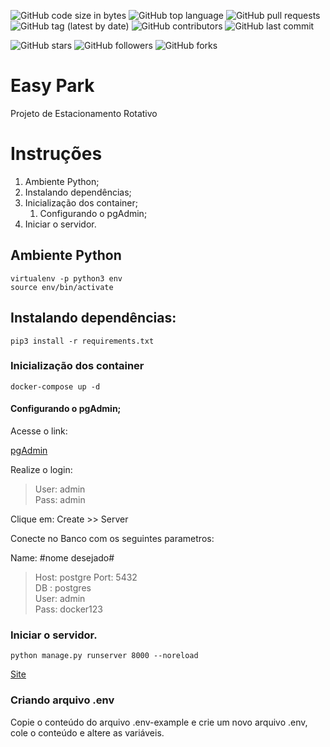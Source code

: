 ![GitHub code size in bytes](https://img.shields.io/github/languages/code-size/rauanisanfelice/easy-park.svg)
![GitHub top language](https://img.shields.io/github/languages/top/rauanisanfelice/easy-park.svg)
![GitHub pull requests](https://img.shields.io/github/issues-pr/rauanisanfelice/easy-park.svg)
![GitHub tag (latest by date)](https://img.shields.io/github/v/tag/rauanisanfelice/easy-park)
![GitHub contributors](https://img.shields.io/github/contributors/rauanisanfelice/easy-park.svg)
![GitHub last commit](https://img.shields.io/github/last-commit/rauanisanfelice/easy-park.svg)

![GitHub stars](https://img.shields.io/github/stars/rauanisanfelice/easy-park.svg?style=social)
![GitHub followers](https://img.shields.io/github/followers/rauanisanfelice.svg?style=social)
![GitHub forks](https://img.shields.io/github/forks/rauanisanfelice/easy-park.svg?style=social)

# Easy Park

Projeto de Estacionamento Rotativo

# Instruções

1. Ambiente Python;
2. Instalando dependências;
3. Inicialização dos container;
    1. Configurando o pgAdmin;
4. Iniciar o servidor.

## Ambiente Python

```
virtualenv -p python3 env
source env/bin/activate
```

## Instalando dependências:

```
pip3 install -r requirements.txt
```

### Inicialização dos container

```
docker-compose up -d
```

#### Configurando o pgAdmin;

Acesse o link:

[pgAdmin](http://localhost:80)

Realize o login:
>User: admin  
>Pass: admin

Clique em: Create >> Server

Conecte no Banco com os seguintes parametros:  

Name: #nome desejado#  
>Host: postgre
>Port: 5432  
>DB  : postgres  
>User: admin  
>Pass: docker123

### Iniciar o servidor.

```
python manage.py runserver 8000 --noreload
```

[Site](http://localhost:8000)


### Criando arquivo .env

Copie o conteúdo do arquivo .env-example e crie um novo arquivo .env, cole o conteúdo e altere as variáveis.
